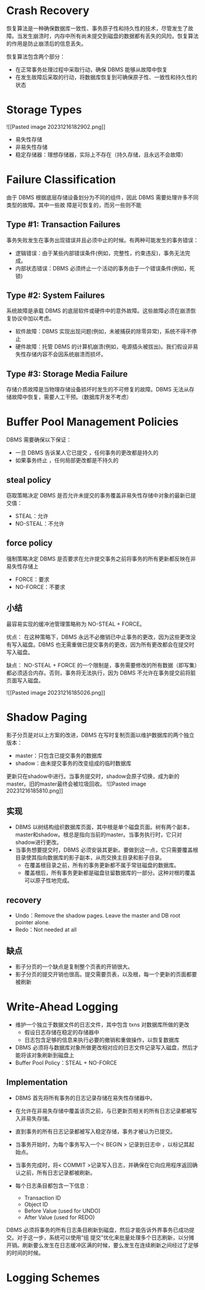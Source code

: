 # Crash Recovery
恢复算法是一种确保数据库一致性、事务原子性和持久性的技术，尽管发生了故障。当发生崩溃时，内存中所有尚未提交到磁盘的数据都有丢失的风险。恢复算法的作用是防止崩溃后的信息丢失。

恢复算法包含两个部分：
- 在正常事务处理过程中采取行动，确保 DBMS 能够从故障中恢复
- 在发生故障后采取的行动，将数据库恢复到可确保原子性、一致性和持久性的状态

# Storage Types
![[Pasted image 20231216182902.png]]
- 易失性存储
- 非易失性存储
- 稳定存储器：理想存储器，实际上不存在（持久存储，且永远不会故障）

# Failure Classification
由于 DBMS 根据底层存储设备划分为不同的组件，因此 DBMS 需要处理许多不同类型的故障。其中一些故 障是可恢复的，而另一些则不能

## Type #1: Transaction Failures
事务失败发生在事务出现错误并且必须中止的时候。有两种可能发生的事务错误：
- 逻辑错误：由于某些内部错误条件(例如，完整性，约束违反)，事务无法完成。
- 内部状态错误：DBMS 必须终止一个活动的事务由于一个错误条件(例如，死锁)

## Type #2: System Failures
系统故障是承载 DBMS 的底层软件或硬件中的意外故障。这些故障必须在崩溃恢复协议中加以考虑。
- 软件故障：DBMS 实现出现问题(例如，未被捕获的除零异常)，系统不得不停止
- 硬件故障：托管 DBMS 的计算机崩溃(例如，电源插头被拔出)。我们假设非易失性存储内容不会因系统崩溃而损坏。

## Type #3: Storage Media Failure
存储介质故障是当物理存储设备损坏时发生的不可修复的故障。DBMS 无法从存储故障中恢复，需要人工干预。（数据库开发不考虑）

# Buffer Pool Management Policies
DBMS 需要确保以下保证：
- 一旦 DBMS 告诉某人它已提交 ，任何事务的更改都是持久的
- 如果事务终止 ，任何局部更改都是不持久的 

## steal policy
窃取策略决定 DBMS 是否允许未提交的事务覆盖非易失性存储中对象的最新已提交值：
- STEAL：允许
- NO-STEAL：不允许

## force policy
强制策略决定 DBMS 是否要求在允许提交事务之前将事务的所有更新都反映在非易失性存储上
- FORCE：要求
- NO-FORCE：不要求

## 小结
最容易实现的缓冲池管理策略称为 NO-STEAL + FORCE。

优点：
在这种策略下，DBMS 永远不必撤销已中止事务的更改，因为这些更改没有写入磁盘。DBMS 也无需重做已提交事务的更改，因为所有更改都会在提交时写入磁盘。

缺点：
NO-STEAL + FORCE 的一个限制是，事务需要修改的所有数据（即写集）都必须适合内存。否则，事务将无法执行，因为 DBMS 不允许在事务提交前将脏页面写入磁盘。

![[Pasted image 20231216185026.png]]

# Shadow Paging
影子分页是对以上方案的改进，DBMS 在写时复制页面以维护数据库的两个独立版本：
- master：只包含已提交事务的数据库
- shadow：由未提交事务的改变组成的临时数据库

更新只在shadow中进行。当事务提交时，shadow会原子切换，成为新的master。旧的master最终会被垃圾回收。
![[Pasted image 20231216185810.png]]

## 实现
- DBMS 以树结构组织数据库页面，其中根是单个磁盘页面。树有两个副本， master和shadow。根总是指向当前的master。当事务执行时，它只对shadow进行更改。
- 当事务想要提交时，DBMS 必须安装其更新。要做到这一点，它只需要覆盖根目录使其指向数据库的影子副本，从而交换主目录和影子目录。
	- 在覆盖根目录之前，所有的事务更新都不属于常驻磁盘的数据库。 
	- 覆盖根后，所有事务更新都是磁盘驻留数据库的一部分。这种对根的覆盖可以原子性地完成。

## recovery
- Undo：Remove the shadow pages. Leave the master and DB root pointer alone.
- Redo：Not needed at all

## 缺点
- 影子分页的一个缺点是复制整个页表的开销很大。
- 影子分页的提交开销也很高。提交需要页表，以及根，每一个更新的页面都要被刷新

# Write-Ahead Logging
- 维护一个独立于数据文件的日志文件，其中包含 txns 对数据库所做的更改
	- 假设日志存储在稳定的存储器中
	- 日志包含足够的信息来执行必要的撤销和重做操作，以恢复数据库
- DBMS 必须将与数据库对象所做更改相对应的日志文件记录写入磁盘，然后才能将该对象刷新到磁盘上
- Buffer Pool Policy：STEAL + NO-FORCE

## Implementation
- DBMS 首先将所有事务的日志记录存储在易失性存储器中。
- 在允许在非易失存储中覆盖该页之前，与已更新页相关的所有日志记录都被写入非易失存储。
- 直到事务的所有日志记录都被写入稳定存储，事务才被认为已提交。

- 当事务开始时，为每个事务写入一个< BEGIN > 记录到日志中 ，以标记其起始点。
- 当事务完成时，将< COMMIT >记录写入日志，并确保在它向应用程序返回确认之前，所有日志记录都被刷新。

- 每个日志条目都包含一下信息：
	- Transaction ID
	- Object ID
	- Before Value (used for UNDO)
	- After Value (used for REDO)

DBMS 必须将事务的所有日志条目刷新到磁盘，然后才能告诉外界事务已成功提交。对于这一步，系统可以使用“组 提交”优化来批量处理多个日志刷新，以分摊开销。刷新要么发生在日志缓冲区满的时候，要么发生在连续刷新之间经过了足够的时间的时候。

# Logging Schemes
